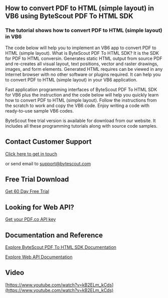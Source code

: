 ## How to convert PDF to HTML (simple layout) in VB6 using ByteScout PDF To HTML SDK

### The tutorial shows how to convert PDF to HTML (simple layout) in VB6

The code below will help you to implement an VB6 app to convert PDF to HTML (simple layout). What is ByteScout PDF To HTML SDK? It is the SDK for PDF to HTML conversin. Generates static HTML output from source PDF and re-creates all visual layout, text positions, vector and raster drawings, images, and form elements. Generated HTML requires can be viewed in any Internet browser with no other software or plugins required. It can help you to convert PDF to HTML (simple layout) in your VB6 application.

Fast application programming interfaces of ByteScout PDF To HTML SDK for VB6 plus the instruction and the code below will help you quickly learn how to convert PDF to HTML (simple layout). Follow the instructions from the scratch to work and copy the VB6 code. Enjoy writing a code with ready-to-use sample VB6 codes.

ByteScout free trial version is available for download from our website. It includes all these programming tutorials along with source code samples.

## Contact Customer Support

[Click here to get in touch](https://bytescout.zendesk.com/hc/en-us/requests/new?subject=ByteScout%20PDF%20To%20HTML%20SDK%20Question)

or send email to [support@bytescout.com](mailto:support@bytescout.com?subject=ByteScout%20PDF%20To%20HTML%20SDK%20Question) 

## Free Trial Download

[Get 60 Day Free Trial](https://bytescout.com/download/web-installer?utm_source=github-readme)

## Looking for Web API? 

[Get your PDF.co API key](https://pdf.co/documentation/api?utm_source=github-readme)

## Documentation and Reference

[Explore ByteScout PDF To HTML SDK Documentation](https://bytescout.com/documentation/index.html?utm_source=github-readme)

[Explore Web API Documentation](https://pdf.co/documentation/api?utm_source=github-readme)

## Video

[https://www.youtube.com/watch?v=kB2ELm_kCds](https://www.youtube.com/watch?v=kB2ELm_kCds)